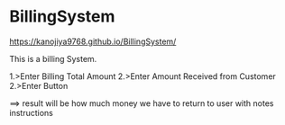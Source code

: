 # BillingSystem
https://kanojiya9768.github.io/BillingSystem/


This is a billing System.

1.>Enter Billing Total Amount
2.>Enter Amount Received from Customer
2.>Enter Button

==> result will be how much money we have to return to user with notes instructions


